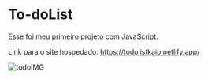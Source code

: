 # To-doList

Esse foi meu primeiro projeto com JavaScript.

Link para o site hospedado:
https://todolistkaio.netlify.app/

![todoIMG](https://user-images.githubusercontent.com/88200985/161607959-f81fada8-6576-4b07-b20d-71e50656641b.png)
